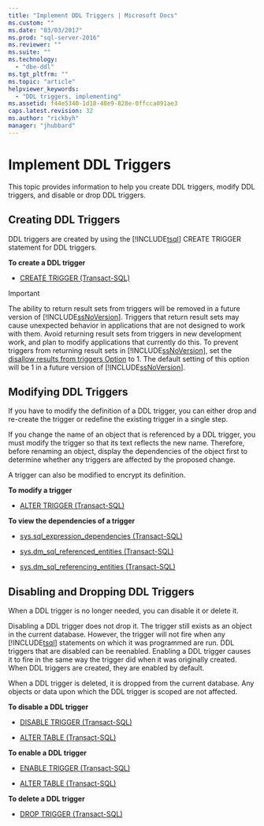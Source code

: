 ```yaml
---
title: "Implement DDL Triggers | Microsoft Docs"
ms.custom: ""
ms.date: "03/03/2017"
ms.prod: "sql-server-2016"
ms.reviewer: ""
ms.suite: ""
ms.technology: 
  - "dbe-ddl"
ms.tgt_pltfrm: ""
ms.topic: "article"
helpviewer_keywords: 
  - "DDL triggers, implementing"
ms.assetid: f44e5340-1d18-40e9-828e-0ffcca091ae3
caps.latest.revision: 32
ms.author: "rickbyh"
manager: "jhubbard"
---
```

# Implement DDL Triggers
  This topic provides information to help you create DDL triggers, modify DDL triggers, and disable or drop DDL triggers.  
  
## Creating DDL Triggers  
 DDL triggers are created by using the [!INCLUDE[tsql](../../advanced-analytics/r-services/includes/tsql-md.md)] CREATE TRIGGER statement for DDL triggers.  
  
 **To create a DDL trigger**  
  
-   [CREATE TRIGGER &#40;Transact-SQL&#41;](../../t-sql/statements/create-trigger-transact-sql.md)  
  
> [!IMPORTANT]  
>  The ability to return result sets from triggers will be removed in a future version of [!INCLUDE[ssNoVersion](../../advanced-analytics/r-services/includes/ssnoversion-md.md)]. Triggers that return result sets may cause unexpected behavior in applications that are not designed to work with them. Avoid returning result sets from triggers in new development work, and plan to modify applications that currently do this. To prevent triggers from returning result sets in [!INCLUDE[ssNoVersion](../../advanced-analytics/r-services/includes/ssnoversion-md.md)], set the [disallow results from triggers Option](../../database-engine/configure/windows/disallow-results-from-triggers-server-configuration-option.md) to 1. The default setting of this option will be 1 in a future version of [!INCLUDE[ssNoVersion](../../advanced-analytics/r-services/includes/ssnoversion-md.md)].  
  
## Modifying DDL Triggers  
 If you have to modify the definition of a DDL trigger, you can either drop and re-create the trigger or redefine the existing trigger in a single step.  
  
 If you change the name of an object that is referenced by a DDL trigger, you must modify the trigger so that its text reflects the new name. Therefore, before renaming an object, display the dependencies of the object first to determine whether any triggers are affected by the proposed change.  
  
 A trigger can also be modified to encrypt its definition.  
  
 **To modify a trigger**  
  
-   [ALTER TRIGGER &#40;Transact-SQL&#41;](../../t-sql/statements/alter-trigger-transact-sql.md)  
  
 **To view the dependencies of a trigger**  
  
-   [sys.sql_expression_dependencies &#40;Transact-SQL&#41;](../../relational-databases/system-catalog-views/sys.sql-expression-dependencies-transact-sql.md)  
  
-   [sys.dm_sql_referenced_entities &#40;Transact-SQL&#41;](../../relational-databases/system-dynamic-management-views/sys.dm-sql-referenced-entities-transact-sql.md)  
  
-   [sys.dm_sql_referencing_entities &#40;Transact-SQL&#41;](../../relational-databases/system-dynamic-management-views/sys.dm-sql-referencing-entities-transact-sql.md)  
  
## Disabling and Dropping DDL Triggers  
 When a DDL trigger is no longer needed, you can disable it or delete it.  
  
 Disabling a DDL trigger does not drop it. The trigger still exists as an object in the current database. However, the trigger will not fire when any [!INCLUDE[tsql](../../advanced-analytics/r-services/includes/tsql-md.md)] statements on which it was programmed are run. DDL triggers that are disabled can be reenabled. Enabling a DDL trigger causes it to fire in the same way the trigger did when it was originally created. When DDL triggers are created, they are enabled by default.  
  
 When a DDL trigger is deleted, it is dropped from the current database. Any objects or data upon which the DDL trigger is scoped are not affected.  
  
 **To disable a DDL trigger**  
  
-   [DISABLE TRIGGER &#40;Transact-SQL&#41;](../../t-sql/statements/disable-trigger-transact-sql.md)  
  
-   [ALTER TABLE &#40;Transact-SQL&#41;](../../t-sql/statements/alter-table-transact-sql.md)  
  
 **To enable a DDL trigger**  
  
-   [ENABLE TRIGGER &#40;Transact-SQL&#41;](../../t-sql/statements/enable-trigger-transact-sql.md)  
  
-   [ALTER TABLE &#40;Transact-SQL&#41;](../../t-sql/statements/alter-table-transact-sql.md)  
  
 **To delete a DDL trigger**  
  
-   [DROP TRIGGER &#40;Transact-SQL&#41;](../../t-sql/statements/drop-trigger-transact-sql.md)  
  
  